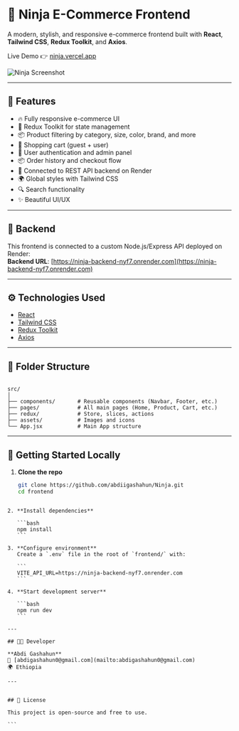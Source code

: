 
# 🛒 Ninja E-Commerce Frontend

A modern, stylish, and responsive e-commerce frontend built with **React**, **Tailwind CSS**, **Redux Toolkit**, and **Axios**.

Live Demo 👉 [ninja.vercel.app](https://ninja-h5id-6b5626y6e-abdis-projects-b21e8f4f.vercel.app/)

![Ninja Screenshot](./Screenshot.png)

---

## 🚀 Features

- 🔥 Fully responsive e-commerce UI
- 🎯 Redux Toolkit for state management
- 📦 Product filtering by category, size, color, brand, and more
- 🛒 Shopping cart (guest + user)
- 👤 User authentication and admin panel
- 📦 Order history and checkout flow
- 📡 Connected to REST API backend on Render
- 🌍 Global styles with Tailwind CSS
- 🔍 Search functionality
- ✨ Beautiful UI/UX

---

## 🔗 Backend

This frontend is connected to a custom Node.js/Express API deployed on Render:  
**Backend URL**: [https://ninja-backend-nyf7.onrender.com](https://ninja-backend-nyf7.onrender.com)

---

## ⚙️ Technologies Used

- [React](https://reactjs.org/)
- [Tailwind CSS](https://tailwindcss.com/)
- [Redux Toolkit](https://redux-toolkit.js.org/)
- [Axios](https://axios-http.com/)

---

## 📁 Folder Structure

```

src/
│
├── components/       # Reusable components (Navbar, Footer, etc.)
├── pages/            # All main pages (Home, Product, Cart, etc.)
├── redux/            # Store, slices, actions
├── assets/           # Images and icons
└── App.jsx           # Main App structure

````

---

## 🧪 Getting Started Locally

1. **Clone the repo**
   ```bash
   git clone https://github.com/abdiigashahun/Ninja.git
   cd frontend
````

2. **Install dependencies**

   ```bash
   npm install
   ```

3. **Configure environment**
   Create a `.env` file in the root of `frontend/` with:

   ```
   VITE_API_URL=https://ninja-backend-nyf7.onrender.com
   ```

4. **Start development server**

   ```bash
   npm run dev
   ```

---

## 👨‍💻 Developer

**Abdi Gashahun**
📧 [abdigashahun0@gmail.com](mailto:abdigashahun0@gmail.com)
🌍 Ethiopia

---


## 📄 License

This project is open-source and free to use.

```


